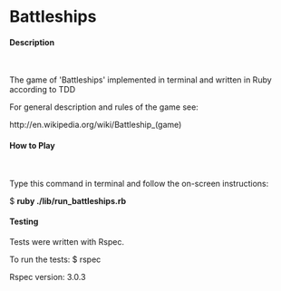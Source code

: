 <h1>Battleships</h1>

<h4>Description</h4><br/>

<p>The game of 'Battleships' implemented in terminal and written in Ruby according to TDD<p>

<p>For general description and rules of the game see:</p>
<p>http://en.wikipedia.org/wiki/Battleship_(game)</p>

<h4>How to Play</h4><br/>

<p>Type this command in terminal and follow the on-screen instructions:</p>
<p>$ <strong>ruby ./lib/run_battleships.rb</strong></p>

<h4>Testing</h4>

<p>Tests were written with Rspec.

<p>To run the tests: $ rspec</p>

<p>Rspec version: 3.0.3</p>
